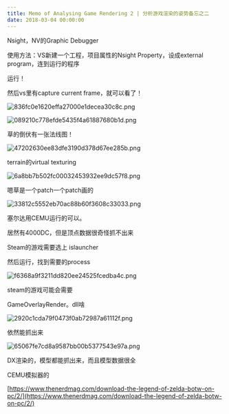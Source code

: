 ```yaml
---
title: Memo of Analysing Game Rendering 2 | 分析游戏渲染的姿势备忘之二
date: 2018-03-04 00:00:00
---
```


Nsight，NV的Graphic Debugger

使用方法：VS新建一个工程，项目属性的Nsight Property，设成external program，连到运行的程序

运行！

然后vs里有capture current frame，就可以看了！

![836fc0e1620effa27000e1decea30c8c.png](/images/836fc0e1620effa27000e1decea30c8c.png)

![089210c778efde5435f4a61887680b1d.png](/images/089210c778efde5435f4a61887680b1d.png)

草的倒伏有一张法线图！

![47202630ee83dfe3190d378d67ee285b.png](/images/47202630ee83dfe3190d378d67ee285b.png)

terrain的virtual texturing

![6a8bb7b502fc00032453932ee9dc57f8.png](/images/6a8bb7b502fc00032453932ee9dc57f8.png)

嗯草是一个patch一个patch画的

![33812c5552eb70ac88b60f3608c33033.png](/images/33812c5552eb70ac88b60f3608c33033.png)

塞尔达用CEMU运行的可以。

居然有4000DC，但是顶点数据很奇怪抓不出来

Steam的游戏需要选上 islauncher

然后运行，找到需要的process

![f6368a9f3211dd820ee24525fcedba4c.png](/images/f6368a9f3211dd820ee24525fcedba4c.png)

steam的游戏可能会需要

GameOverlayRender。dll啥

![2920c1cda79f0473f0ab72987a61112f.png](/images/2920c1cda79f0473f0ab72987a61112f.png)

依然能抓出来

![65067fe7cd8a9587bb00b5377543e97a.png](/images/65067fe7cd8a9587bb00b5377543e97a.png)

DX渲染的，模型都能抓出来，而且模型数据很全

CEMU模拟器的

[https://www.thenerdmag.com/download-the-legend-of-zelda-botw-on-pc/2/](https://www.thenerdmag.com/download-the-legend-of-zelda-botw-on-pc/2/)
